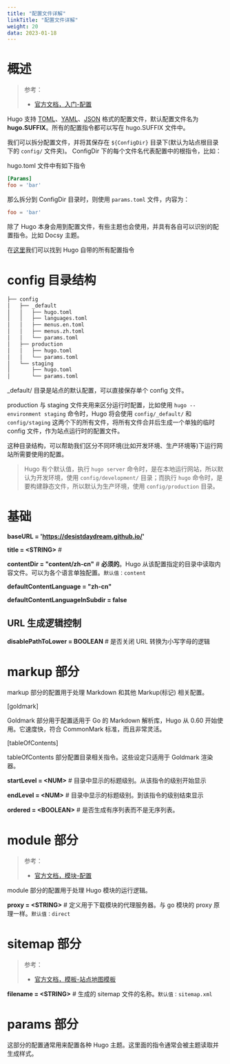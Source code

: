 ```yaml
---
title: "配置文件详解"
linkTitle: "配置文件详解"
weight: 20
data: 2023-01-18
---
```


# 概述
>
> 参考：
>
> - [官方文档，入门-配置](https://gohugo.io/getting-started/configuration/)

Hugo 支持 [TOML](/docs/2.编程/无法分类的语言/TOML.md)、[YAML](/docs/2.编程/无法分类的语言/YAML.md)、[JSON](/docs/2.编程/无法分类的语言/JSON.md) 格式的配置文件，默认配置文件名为 **hugo.SUFFIX**。所有的配置指令都可以写在 hugo.SUFFIX 文件中。

我们可以拆分配置文件，并将其保存在 `${ConfigDir}` 目录下(默认为站点根目录下的 `config/` 文件夹)。 ConfigDir 下的每个文件名代表配置中的根指令，比如：

hugo.toml 文件中有如下指令

```toml
[Params]
foo = 'bar'
```

那么拆分到 ConfigDir 目录时，则使用 `params.toml` 文件，内容为：

```toml
foo = 'bar'
```

除了 Hugo 本身会用到配置文件，有些主题也会使用，并具有各自可以识别的配置指令。比如 Docsy 主题。

在[这里](https://gohugo.io/getting-started/configuration/#all-configuration-settings)我们可以找到 Hugo 自带的所有配置指令

# config 目录结构

```bash
├── config
│   ├── _default
│   │   ├── hugo.toml
│   │   ├── languages.toml
│   │   ├── menus.en.toml
│   │   ├── menus.zh.toml
│   │   └── params.toml
│   ├── production
│   │   ├── hugo.toml
│   │   └── params.toml
│   └── staging
│       ├── hugo.toml
│       └── params.toml
```

\_default/ 目录是站点的默认配置，可以直接保存单个 config 文件。

production 与 staging 文件夹用来区分运行时配置，比如使用 `hugo --environment staging` 命令时，Hugo 将会使用 `config/_default/` 和 `config/staging` 这两个下的所有文件，将所有文件合并后生成一个单独的临时 config 文件，作为站点运行时的配置文件。

这种目录结构，可以帮助我们区分不同环境(比如开发环境、生产环境等)下运行网站所需要使用的配置。

> Hugo 有个默认值，执行 `hugo server` 命令时，是在本地运行网站，所以默认为开发环境，使用 `config/development/` 目录；而执行 `hugo` 命令时，是要构建静态文件，所以默认为生产环境，使用 `config/production` 目录。

# 基础

**baseURL = 'https://desistdaydream.github.io/'**

**title = \<STRING>** #

**contentDir = "content/zh-cn"** # **必须的**。Hugo 从该配置指定的目录中读取内容文件。可以为各个语言单独配置。`默认值：content`

**defaultContentLanguage = "zh-cn"**

**defaultContentLanguageInSubdir = false**

## URL 生成逻辑控制

**disablePathToLower = BOOLEAN** # 是否关闭 URL 转换为小写字母的逻辑

# markup 部分

markup 部分的配置用于处理 Markdown 和其他 Markup(标记) 相关配置。

[goldmark]

Goldmark 部分用于配置适用于 Go 的 Markdown 解析库，Hugo 从 0.60 开始使用。它速度快，符合 CommonMark 标准，而且非常灵活。

[tableOfContents]

tableOfContents 部分配置目录相关指令。这些设定只适用于 Goldmark 渲染器。

**startLevel = \<NUM>** # 目录中显示的标题级别。从该指令的级别开始显示

**endLevel = \<NUM>** # 目录中显示的标题级别。到该指令的级别结束显示

**ordered = \<BOOLEAN>** # 是否生成有序列表而不是无序列表。

# module 部分

> 参考：
>
> - [官方文档，模块-配置](https://gohugo.io/hugo-modules/configuration/)

module 部分的配置用于处理 Hugo 模块的运行逻辑。

**proxy = \<STRING>** # 定义用于下载模块的代理服务器。与 go 模块的 proxy 原理一样。`默认值：direct`

# sitemap 部分

> 参考：
>
> - [官方文档，模板-站点地图模板](https://gohugo.io/templates/sitemap-template/)

**filename = \<STRING>** # 生成的 sitemap 文件的名称。`默认值：sitemap.xml`

# params 部分

这部分的配置通常用来配置各种 Hugo 主题。这里面的指令通常会被主题读取并生成样式。